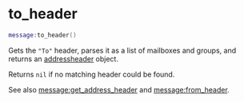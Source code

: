 # to_header

```lua
message:to_header()
```

Gets the `"To"` header, parses it as a list of mailboxes and groups, and returns an [addressheader](../addressheader/index.md) object.

Returns `nil` if no matching header could be found.

See also [message:get_address_header](get_address_header.md) and [message:from_header](from_header.md).



